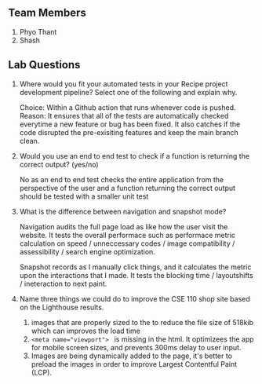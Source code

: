## Team Members

1. Phyo Thant
2. Shash

## Lab Questions

1.  Where would you fit your automated tests in your Recipe project development pipeline? Select one of the following and explain why.

    Choice: Within a Github action that runs whenever code is pushed. Reason: It ensures that all of the tests are automatically checked everytime a new feature or bug has been fixed. It also catches if the code disrupted the pre-exisiting features and keep the main branch clean.

2.  Would you use an end to end test to check if a function is returning the correct output? (yes/no)

    No as an end to end test checks the entire application from the perspective of the user and a function returning the correct output should be tested with a smaller unit test

3.  What is the difference between navigation and snapshot mode?

    Navigation audits the full page load as like how the user visit the website. It tests the overall performace such as performace metric calculation on speed / unneccessary codes / image compatibility / assessibility / search engine optimization.

    Snapshot records as I manually click things, and it calculates the metric upon the interactions that I made. It tests the blocking time / layoutshifts / ineteraction to next paint.

4.  Name three things we could do to improve the CSE 110 shop site based on the Lighthouse results.
    1.  images that are properly sized to the to reduce the file size of 518kib which can improves the load time
    2.  `<meta name="viewport"> ` is missing in the html. It optimizees the app for mobile screen sizes, and prevents 300ms delay to user input.
    3.  Images are being dynamically added to the page, it's better to preload the images in order to improve Largest Contentful Paint (LCP).
